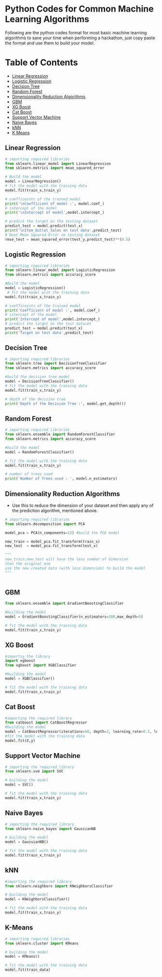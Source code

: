# Python Codes for Common Machine Learning Algorithms 

Following are the python codes format for most basic machine learning algorithms to save your time when performing a hackathon, just copy paste the format and use them to build your model. 


# Table of Contents
- [Linear Regression](#linear-regression) 
- [Logistic Regression](#logistic-regression)
- [Decision Tree](#decision-tree)
- [Random Forest](#random-forest)
- [Dimensionality Reduction Algorithms](#dimensionality-reduction-algorithms)
- [GBM](#gbm)
- [XG Boost](#xg-boost)
- [Cat Boost](#cat-boost)
- [Support Vector Machine](#support-vector-machine)
- [Naive Bayes](#naive-bayes)
- [kNN](#knn)
- [K Means](#k-means)



## Linear Regression 



```python
# importing required libraries
from sklearn.linear_model import LinearRegression
from sklearn.metrics import mean_squared_error

# Build the model
model = LinearRegression()
# fit the model with the training data
model.fit(train_x,train_y)

# coefficeints of the trained model
print('\nCoefficient of model :', model.coef_)
# intercept of the model
print('\nIntercept of model',model.intercept_)

# predict the target on the testing dataset
predict_test = model.predict(test_x)
print('\nItem_Outlet_Sales on test data',predict_test)
# Root Mean Squared Error on testing dataset
rmse_test = mean_squared_error(test_y,predict_test)**(0.5)
```

## Logistic Regression 
```python 
# importing required libraries
from sklearn.linear_model import LogisticRegression
from sklearn.metrics import accuracy_score

#Build the model
model = LogisticRegression()
 # fit the model with the training data
model.fit(train_x,train_y)

# coefficeints of the trained model
print('Coefficient of model :', model.coef_)
# intercept of the model
print('Intercept of model',model.intercept_)
# predict the target on the test dataset
predict_test = model.predict(test_x)
print('Target on test data',predict_test)

```


## Decision Tree

```python
# importing required libraries
from sklearn.tree import DecisionTreeClassifier
from sklearn.metrics import accuracy_score

#build the decision tree model
model = DecisionTreeClassifier()
# fit the model with the training data
model.fit(train_x,train_y) 

# depth of the decision tree
print('Depth of the Decision Tree :', model.get_depth())
```


## Random Forest  
```python
# importing required libraries
from sklearn.ensemble import RandomForestClassifier
from sklearn.metrics import accuracy_score

#build the model
model = RandomForestClassifier()

# fit the model with the training data
model.fit(train_x,train_y)

# number of trees used
print('Number of Trees used : ', model.n_estimators)
```

## Dimensionality Reduction Algorithms

* Use this to reduce the dimension of your dataset and then apply any of the prediction algorithm, mentioned above. 
```python
# importing required libraries
from sklearn.decomposition import PCA

model_pca = PCA(n_components=12) #build the PCA model

new_train = model_pca.fit_transform(train_x) 
new_test  = model_pca.fit_transform(test_x)

"""
new_train,new_test will have the less number of dimension 
than the original one
use the new created data (with less dimension) to build the model
""" 
 
```


## GBM

```python
from sklearn.ensemble import GradientBoostingClassifier

#building the model
model = GradientBoostingClassifier(n_estimators=100,max_depth=5)

# fit the model with the training data
model.fit(train_x,train_y)
```

## XG Boost

```python
#importig the library
import xgboost 
from xgboost import XGBClassifier

#building the model 
model = XGBClassifier()

# fit the model with the training data
model.fit(train_x,train_y)
```

## Cat Boost

```python
#importing the required library
from catboost import CatBoostRegressor
#building the model 
model = CatBoostRegressor(iterations=50, depth=3, learning_rate=0.1, loss_function='RMSE') 
#fit the model with the training data 
model.fit(X,y)
```

## Support Vector Machine

```python
# importing the required library
from sklearn.svm import SVC

# building the model
model = SVC()

# fit the model with the training data
model.fit(train_x,train_y)
```

## Naive Bayes

```python 
# importing the required library
from sklearn.naive_bayes import GaussianNB

# building the model
model = GaussianNB()

# fit the model with the training data
model.fit(train_x,train_y)
```
## kNN 
```python
#importing the required library
from sklearn.neighbors import KNeighborsClassifier

# building the model 
model = KNeighborsClassifier()  

# fit the model with the training data
model.fit(train_x,train_y)
```

## K-Means

```python
# importing required libraries
from sklearn.cluster import KMeans

# building the model
model = KMeans()  

# fit the model with the training data
model.fit(train_data)
```





